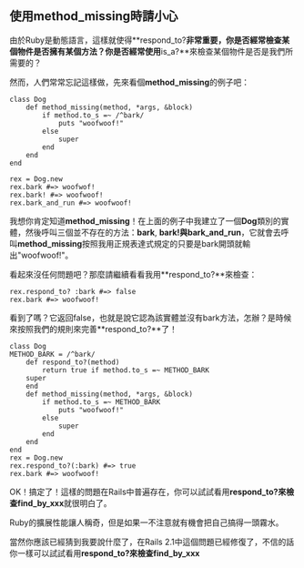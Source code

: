 ## 使用method\_missing時請小心

由於Ruby是動態語言，這樣就使得**respond\_to?**非常重要，你是否經常檢查某個物件是否擁有某個方法？你是否經常使用**is\_a?**來檢查某個物件是否是我們所需要的？


然而，人們常常忘記這樣做，先來看個**method\_missing**的例子吧：

    class Dog
        def method_missing(method, *args, &block)
            if method.to_s =~ /^bark/
                puts "woofwoof!"
            else
                super
            end
        end
    end

    rex = Dog.new
    rex.bark #=> woofwof!
    rex.bark! #=> woofwoof!
    rex.bark_and_run #=> woofwoof!

我想你肯定知道**method\_missing**！在上面的例子中我建立了一個**Dog**類別的實體，然後呼叫三個並不存在的方法：**bark**, **bark!**與**bark\_and\_run**，它就會去呼叫**method\_missing**按照我用正規表達式規定的只要是bark開頭就輸出"woofwoof!"。

看起來沒任何問題吧？那麼請繼續看看我用**respond\_to?**來檢查：

    rex.respond_to? :bark #=> false
    rex.bark #=> woofwoof!

看到了嗎？它返回false，也就是說它認為該實體並沒有bark方法，怎辦？是時候來按照我們的規則來完善**respond\_to?**了！

    class Dog
    METHOD_BARK = /^bark/
        def respond_to?(method)
            return true if method.to_s =~ METHOD_BARK
        super
        end
        def method_missing(method, *args, &block)
            if method.to_s =~ METHOD_BARK
                puts "woofwoof!"
            else
                super
            end
        end
    end
    rex = Dog.new
    rex.respond_to?(:bark) #=> true
    rex.bark #=> woofwoof!

 

OK！搞定了！這樣的問題在Rails中普遍存在，你可以試試看用**respond\_to?**來檢查**find\_by\_xxx**就很明白了。

Ruby的擴展性能讓人稱奇，但是如果一不注意就有機會把自己搞得一頭霧水。

當然你應該已經猜到我要說什麼了，在Rails 2.1中這個問題已經修復了，不信的話你一樣可以試試看用**respond\_to?**來檢查**find\_by\_xxx**